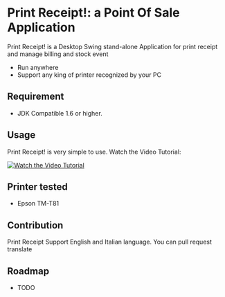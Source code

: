 # Print Receipt!: a Point Of Sale Application 

Print Receipt! is a Desktop Swing stand-alone Application for print receipt and manage 
billing and stock event   

* Run anywhere  
* Support any king of printer recognized by your PC 

## Requirement

* JDK Compatible 1.6 or higher.

## Usage

Print Receipt! is very simple to use. Watch the Video Tutorial:

[![Watch the Video Tutorial](http://img.youtube.com/vi/SpaAheKS8d0/0.jpg)](http://www.youtube.com/watch?v=SpaAheKS8d0)

## Printer tested

* Epson TM-T81

## Contribution

Print Receipt Support English and Italian language. You can pull request translate 

## Roadmap

* TODO

   

